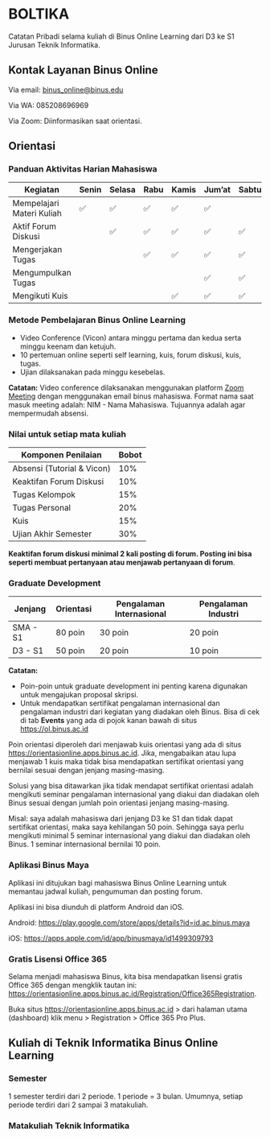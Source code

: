 # BOLTIKA

Catatan Pribadi selama kuliah di Binus Online Learning dari D3 ke S1 Jurusan Teknik Informatika.

## Kontak Layanan Binus Online

Via email: binus_online@binus.edu

Via WA: 085208696969

Via Zoom: Diinformasikan saat orientasi.

## Orientasi

### Panduan Aktivitas Harian Mahasiswa

| Kegiatan                   | Senin              | Selasa             | Rabu               | Kamis              | Jum’at             | Sabtu              | Minggu             |
|----------------------------|--------------------|--------------------|--------------------|--------------------|--------------------|--------------------|--------------------|
| Mempelajari  Materi Kuliah | :white_check_mark: | :white_check_mark: | :white_check_mark: | :white_check_mark: | :white_check_mark: |                    |                    |
| Aktif Forum Diskusi        |                    | :white_check_mark: | :white_check_mark: | :white_check_mark: | :white_check_mark: | :white_check_mark: |                    |
| Mengerjakan Tugas          |                    |                    | :white_check_mark: | :white_check_mark: | :white_check_mark: | :white_check_mark: | :white_check_mark: |
| Mengumpulkan Tugas         |                    |                    |                    |                    | :white_check_mark: | :white_check_mark: | :white_check_mark: |
| Mengikuti Kuis             |                    |                    |                    | :white_check_mark: | :white_check_mark: | :white_check_mark: | :white_check_mark: |


### Metode Pembelajaran Binus Online Learning

- Video Conference (Vicon) antara minggu pertama dan kedua serta minggu keenam dan ketujuh.
- 10 pertemuan online seperti self learning, kuis, forum diskusi, kuis, tugas.
- Ujian dilaksanakan pada minggu kesebelas.

**Catatan:** Video conference dilaksanakan menggunakan platform [Zoom Meeting](https://zoom.us) dengan menggunakan email binus mahasiswa. Format nama saat masuk meeting adalah: NIM - Nama Mahasiswa. Tujuannya adalah agar mempermudah absensi.


### Nilai untuk setiap mata kuliah

| Komponen Penilaian         | Bobot |
|----------------------------|-------|
| Absensi (Tutorial & Vicon) | 10%   |
| Keaktifan Forum Diskusi    | 10%   |
| Tugas Kelompok             | 15%   |
| Tugas Personal             | 20%   |
| Kuis                       | 15%   |
| Ujian Akhir Semester       | 30%   |

**Keaktifan forum diskusi minimal 2 kali posting di forum. Posting ini bisa seperti membuat pertanyaan atau menjawab pertanyaan di forum**.


### Graduate Development

| Jenjang  | Orientasi | Pengalaman Internasional | Pengalaman Industri |
|----------|-----------|--------------------------|---------------------|
| SMA - S1 | 80 poin   | 30 poin                  | 20 poin             |
| D3 - S1  | 50 poin   | 20 poin                  | 10 poin             |

**Catatan:** 

- Poin-poin untuk graduate development ini penting karena digunakan untuk mengajukan proposal skripsi.
- Untuk mendapatkan sertifikat pengalaman internasional dan pengalaman industri dari kegiatan yang diadakan oleh Binus. Bisa di cek di tab **Events** yang ada di pojok kanan bawah di situs https://ol.binus.ac.id

Poin orientasi diperoleh dari menjawab kuis orientasi yang ada di situs https://orientasionline.apps.binus.ac.id. Jika, mengabaikan atau lupa menjawab 1 kuis maka tidak bisa mendapatkan sertifikat orientasi yang bernilai sesuai dengan jenjang masing-masing.

Solusi yang bisa ditawarkan jika tidak mendapat sertifikat orientasi adalah mengikuti seminar pengalaman internasional yang diakui dan diadakan oleh Binus sesuai dengan jumlah poin orientasi jenjang masing-masing.

Misal: saya adalah mahasiswa dari jenjang D3 ke S1 dan tidak dapat sertifikat orientasi, maka saya kehilangan 50 poin. Sehingga saya perlu mengikuti minimal 5 seminar internasional yang diakui dan diadakan oleh Binus. 1 seminar internasional bernilai 10 poin.

### Aplikasi Binus Maya

Aplikasi ini ditujukan bagi mahasiswa Binus Online Learning untuk memantau jadwal kuliah, pengumuman dan posting forum.

Aplikasi ini bisa diunduh di platform Android dan iOS.

Android: https://play.google.com/store/apps/details?id=id.ac.binus.maya

iOS: https://apps.apple.com/id/app/binusmaya/id1499309793


### Gratis Lisensi Office 365

Selama menjadi mahasiswa Binus, kita bisa mendapatkan lisensi gratis Office 365 dengan mengklik tautan ini: https://orientasionline.apps.binus.ac.id/Registration/Office365Registration.

Buka situs https://orientasionline.apps.binus.ac.id > dari halaman utama (dashboard) klik menu > Registration > Office 365 Pro Plus.


## Kuliah di Teknik Informatika Binus Online Learning


### Semester

1 semester terdiri dari 2 periode. 1 periode = 3 bulan. Umumnya, setiap periode terdiri dari 2 sampai 3 matakuliah.


### Matakuliah Teknik Informatika

